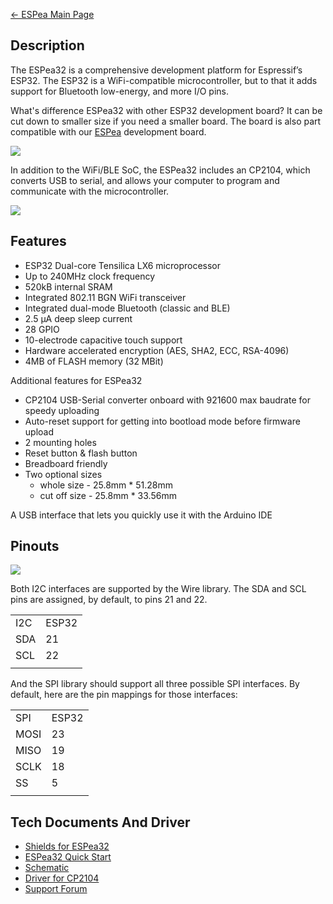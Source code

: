 [← ESPea Main Page](ESPea_And_Shields.md)

## Description

The ESPea32 is a comprehensive development platform for Espressif’s
ESP32. The ESP32 is a WiFi-compatible microcontroller, but to that it
adds support for Bluetooth low-energy, and more I/O pins.

What's difference ESPea32 with other ESP32 development board? It can be
cut down to smaller size if you need a smaller board. The board is also
part compatible with our [ESPea](ESPea.md) development board.

<img src="http://i1.aprbrother.com/esp32-2.jpg-640.jpg">

In addition to the WiFi/BLE SoC, the ESPea32 includes an CP2104, which
converts USB to serial, and allows your computer to program and
communicate with the microcontroller.

<img src="http://i1.aprbrother.com/espea32-a.jpg-640.jpg">

## Features

  - ESP32 Dual-core Tensilica LX6 microprocessor
  - Up to 240MHz clock frequency
  - 520kB internal SRAM
  - Integrated 802.11 BGN WiFi transceiver
  - Integrated dual-mode Bluetooth (classic and BLE)
  - 2.5 µA deep sleep current
  - 28 GPIO
  - 10-electrode capacitive touch support
  - Hardware accelerated encryption (AES, SHA2, ECC, RSA-4096)
  - 4MB of FLASH memory (32 MBit)

Additional features for ESPea32

  - CP2104 USB-Serial converter onboard with 921600 max baudrate for
    speedy uploading
  - Auto-reset support for getting into bootload mode before firmware
    upload
  - 2 mounting holes
  - Reset button & flash button
  - Breadboard friendly
  - Two optional sizes
      - whole size - 25.8mm \* 51.28mm
      - cut off size - 25.8mm \* 33.56mm

A USB interface that lets you quickly use it with the Arduino IDE

## Pinouts

<img src="http://i1.aprbrother.com/espea32-pinouts.png">

Both I2C interfaces are supported by the Wire library. The SDA and SCL
pins are assigned, by default, to pins 21 and 22.

|     |       |
| --- | ----- |
| I2C | ESP32 |
| SDA | 21    |
| SCL | 22    |
|  |

And the SPI library should support all three possible SPI interfaces. By
default, here are the pin mappings for those interfaces:

|      |       |
| ---- | ----- |
| SPI  | ESP32 |
| MOSI | 23    |
| MISO | 19    |
| SCLK | 18    |
| SS   | 5     |
|  |

## Tech Documents And Driver

  - [Shields for
    ESPea32](https://blog.aprbrother.com/product-tag/espea32)
  - [ESPea32 Quick
    Start](ESPea32_Quick_Start.md)
  - [Schematic](https://github.com/AprilBrother/ESPea32/blob/master/hardware/ESPea32-schematic.pdf)
  - [Driver for
    CP2104](https://www.silabs.com/products/mcu/Pages/USBtoUARTBridgeVCPDrivers.aspx)
  - [Support Forum](http://bbs.aprbrother.com/c/wifi)